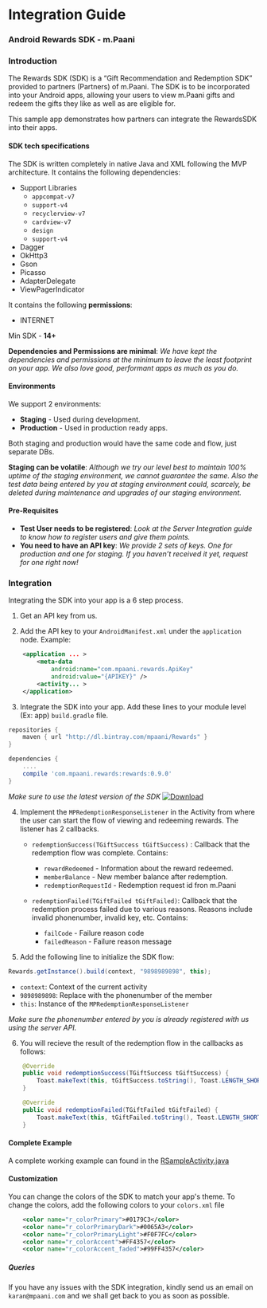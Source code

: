 # Integration Guide
### Android Rewards SDK - m.Paani

### Introduction
The Rewards SDK (SDK) is a “Gift Recommendation and Redemption SDK” provided to partners (Partners) of m.Paani. The SDK is to be incorporated into your Android apps, allowing your users to view m.Paani gifts and redeem the gifts they like as well as are eligible for. 

This sample app demonstrates how partners can integrate the RewardsSDK into their apps.

#### SDK tech specifications
The SDK is written completely in native Java and XML following the MVP architecture.
It contains the following dependencies:
 - Support Libraries
    - `appcompat-v7`
    - `support-v4`
    - `recyclerview-v7`
    - `cardview-v7`
    - `design`
    - `support-v4`
 - Dagger
 - OkHttp3
 - Gson
 - Picasso
 - AdapterDelegate
 - ViewPagerIndicator

 It contains the following **permissions**:
 - INTERNET

Min SDK - **14+** 


**Dependencies and Permissions are minimal**: *We have kept the dependencies and permissions at the minimum to leave the least footprint on your app. We also love good, performant apps as much as you do.*

#### Environments
We support 2 environments:
 - **Staging** - Used during development.
 - **Production** - Used in production ready apps.

Both staging and production would have the same code and flow, just separate DBs.

**Staging can be volatile**: *Although we try our level best to maintain 100% uptime of the staging environment, we cannot guarantee the same. Also the test data being entered by you at staging environment could, scarcely, be deleted during maintenance and upgrades of our staging environment.*

#### Pre-Requisites

 - **Test User needs to be registered**: *Look at the Server Integration guide to know how to register users and give them points.*
 - **You need to have an API key**:  *We provide 2 sets of keys. One for production and one for staging. If you haven’t received it yet, request for one right now!*

### Integration
Integrating the SDK into your app is a 6 step process.

1. Get an API key from us.

2. Add the API key to your `AndroidManifest.xml` under the `application ` node.
Example:
``` xml
    <application ... >
        <meta-data
            android:name="com.mpaani.rewards.ApiKey"
            android:value="{APIKEY}" />
        <activity... >
    </application>
```

3. Integrate the SDK into your app.
Add these lines to your module level (Ex: app) `build.gradle` file.
```gradle
repositories {
    maven { url "http://dl.bintray.com/mpaani/Rewards" }
}
```


```gradle
dependencies {
	....
	compile 'com.mpaani.rewards:rewards:0.9.0'
}
```
*Make sure to use the latest version of the SDK*
 [ ![Download](https://api.bintray.com/packages/mpaani/Rewards/rewards/images/download.svg) ](https://bintray.com/mpaani/Rewards/rewards/_latestVersion)

4. Implement the `MPRedemptionResponseListener` in the Activity from where the user can start the flow of viewing and redeeming rewards. The listener has 2 callbacks.

    - `redemptionSuccess(TGiftSuccess tGiftSuccess)` : Callback that the redemption flow was complete. Contains:
     	- `rewardRedeemed` - Information about the reward redeemed.
        - `memberBalance` - New member balance after redemption.
        - `redemptionRequestId` - Redemption request id fron m.Paani

    - `redemptionFailed(TGiftFailed tGiftFailed)`: Callback that the redemption process failed due to various reasons. Reasons include invalid phonenumber, invalid key, etc. Contains:
       - `failCode` - Failure reason code
       - `failedReason` - Failure reason message

5. Add the following line to initialize the SDK flow:
```java
Rewards.getInstance().build(context, "9898989898", this);
```
 - `context`: Context of the current activity
 - `9898989898`: Replace with the phonenumber of the member
 - `this`: Instance of the `MPRedemptionResponseListener`

*Make sure the phonenumber entered by you is already registered with us using the server API.*

6. You will recieve the result of the redemption flow in the callbacks as follows:
```java
    @Override
    public void redemptionSuccess(TGiftSuccess tGiftSuccess) {
        Toast.makeText(this, tGiftSuccess.toString(), Toast.LENGTH_SHORT).show();
    }

    @Override
    public void redemptionFailed(TGiftFailed tGiftFailed) {
        Toast.makeText(this, tGiftFailed.toString(), Toast.LENGTH_SHORT).show();
    }
```


#### Complete Example

A complete working example can found in the [RSampleActivity.java](https://github.com/mpaani/RewardsSDK-Sample/blob/master/app/src/main/java/com/mpaani/rsample/RSampleActivity.java)


#### Customization
You can change the colors of the SDK to match your app's theme. To change the colors, add the following colors to your `colors.xml` file
```xml
    <color name="r_colorPrimary">#0179C3</color>
    <color name="r_colorPrimaryDark">#0065A3</color>
    <color name="r_colorPrimaryLight">#F0F7FC</color>
    <color name="r_colorAccent">#FF4357</color>
    <color name="r_colorAccent_faded">#99FF4357</color>
```

##### Queries
If you have any issues with the SDK integration, kindly send us an email on `karan@mpaani.com` and we shall get back to you as soon as possible.
